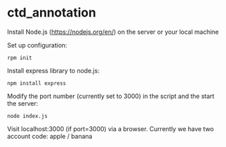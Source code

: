# ctd_annotation

Install Node.js (https://nodejs.org/en/) on the server or your local machine

Set up configuration:

```
rpm init
```

Install express library to node.js:

```
npm install express
```

Modify the port number (currently set to 3000) in the script and the start the server:

```
node index.js
```

Visit localhost:3000 (if port=3000) via a browser. Currently we have two account code: apple / banana
